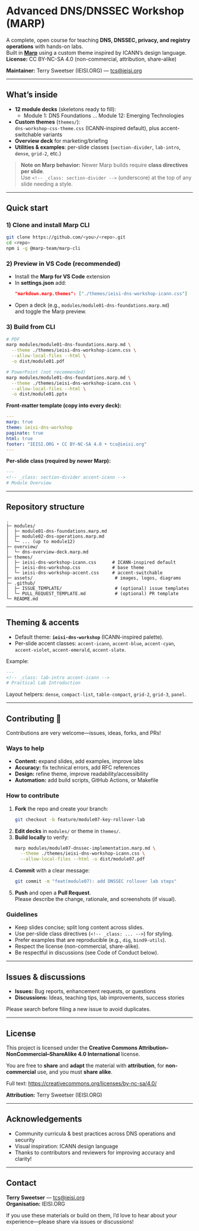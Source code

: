 # Advanced DNS/DNSSEC Workshop (MARP)

A complete, open course for teaching **DNS, DNSSEC, privacy, and registry operations** with hands-on labs.  
Built in **[Marp](https://marp.app/)** using a custom theme inspired by ICANN’s design language.  
**License:** CC BY-NC-SA 4.0 (non-commercial, attribution, share-alike)

**Maintainer:** Terry Sweetser (IEISI.ORG) — <tcs@ieisi.org>

---

## What’s inside

- **12 module decks** (skeletons ready to fill):
  - Module 1: DNS Foundations … Module 12: Emerging Technologies
- **Custom themes** (`themes/`):  
  `dns-workshop-css-theme.css` (ICANN-inspired default), plus accent-switchable variants
- **Overview deck** for marketing/briefing
- **Utilities & examples**: per-slide classes (`section-divider`, `lab-intro`, `dense`, `grid-2`, etc.)

> **Note on Marp behavior:** Newer Marp builds require **class directives per slide**.  
> Use `<!-- _class: section-divider -->` (underscore) at the top of any slide needing a style.

---

## Quick start

### 1) Clone and install Marp CLI
```bash
git clone https://github.com/<you>/<repo>.git
cd <repo>
npm i -g @marp-team/marp-cli
```

### 2) Preview in VS Code (recommended)
- Install the **Marp for VS Code** extension
- In **settings.json** add:
  ```json
  "markdown.marp.themes": ["./themes/ieisi-dns-workshop-icann.css"]
  ```
- Open a deck (e.g., `modules/module01-dns-foundations.marp.md`)  
  and toggle the Marp preview.

### 3) Build from CLI
```bash
# PDF
marp modules/module01-dns-foundations.marp.md \
  --theme ./themes/ieisi-dns-workshop-icann.css \
  --allow-local-files --html \
  -o dist/module01.pdf

# PowerPoint (not recommended)
marp modules/module01-dns-foundations.marp.md \
  --theme ./themes/ieisi-dns-workshop-icann.css \
  --allow-local-files --html \
  -o dist/module01.pptx
```

**Front-matter template (copy into every deck):**
```yaml
---
marp: true
theme: ieisi-dns-workshop
paginate: true
html: true
footer: "IEISI.ORG • CC BY-NC-SA 4.0 • tcs@ieisi.org"
---
```

**Per-slide class (required by newer Marp):**
```markdown
---
<!-- _class: section-divider accent-icann -->
# Module Overview
```

---

## Repository structure

```
.
├─ modules/
│  ├─ module01-dns-foundations.marp.md
│  ├─ module02-dns-operations.marp.md
│  └─ ... (up to module12)
├─ overview/
│  └─ dns-overview-deck.marp.md
├─ themes/
│  ├─ ieisi-dns-workshop-icann.css      # ICANN-inspired default
│  ├─ ieisi-dns-workshop.css            # base theme
│  └─ ieisi-dns-workshop-accent.css     # accent-switchable
├─ assets/                               # images, logos, diagrams
├─ .github/
│  ├─ ISSUE_TEMPLATE/                    # (optional) issue templates
│  └─ PULL_REQUEST_TEMPLATE.md           # (optional) PR template
└─ README.md
```

---

## Theming & accents

- Default theme: **`ieisi-dns-workshop`** (ICANN-inspired palette).
- Per-slide accent classes: `accent-icann`, `accent-blue`, `accent-cyan`, `accent-violet`, `accent-emerald`, `accent-slate`.

Example:
```markdown
---
<!-- _class: lab-intro accent-icann -->
# Practical Lab Introduction
```

Layout helpers: `dense`, `compact-list`, `table-compact`, `grid-2`, `grid-3`, `panel`.

---

## Contributing 🤝

Contributions are very welcome—issues, ideas, forks, and PRs!

### Ways to help
- **Content:** expand slides, add examples, improve labs
- **Accuracy:** fix technical errors, add RFC references
- **Design:** refine theme, improve readability/accessibility
- **Automation:** add build scripts, GitHub Actions, or Makefile

### How to contribute
1. **Fork** the repo and create your branch:
   ```bash
   git checkout -b feature/module07-key-rollover-lab
   ```
2. **Edit decks** in `modules/` or theme in `themes/`.
3. **Build locally** to verify:
   ```bash
   marp modules/module07-dnssec-implementation.marp.md \
     --theme ./themes/ieisi-dns-workshop-icann.css \
     --allow-local-files --html -o dist/module07.pdf
   ```
4. **Commit** with a clear message:
   ```bash
   git commit -m "feat(module07): add DNSSEC rollover lab steps"
   ```
5. **Push** and open a **Pull Request**.  
   Please describe the change, rationale, and screenshots (if visual).

### Guidelines
- Keep slides concise; split long content across slides.
- Use per-slide class directives (`<!-- _class: ... -->`) for styling.
- Prefer examples that are reproducible (e.g., `dig`, `bind9-utils`).
- Respect the license (non-commercial, share-alike).
- Be respectful in discussions (see Code of Conduct below).

---

## Issues & discussions

- **Issues:** Bug reports, enhancement requests, or questions
- **Discussions:** Ideas, teaching tips, lab improvements, success stories

Please search before filing a new issue to avoid duplicates.

---

## License

This project is licensed under the **Creative Commons Attribution–NonCommercial–ShareAlike 4.0 International** license.

You are free to **share** and **adapt** the material with **attribution**, for **non-commercial** use, and you must **share alike**.

Full text: https://creativecommons.org/licenses/by-nc-sa/4.0/

**Attribution:** Terry Sweetser (IEISI.ORG)

---

## Acknowledgements

- Community curricula & best practices across DNS operations and security
- Visual inspiration: ICANN design language
- Thanks to contributors and reviewers for improving accuracy and clarity!

---

## Contact

**Terry Sweetser** — <tcs@ieisi.org>  
**Organisation:** IEISI.ORG

If you use these materials or build on them, I’d love to hear about your experience—please share via issues or discussions!
